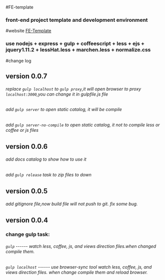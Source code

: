 #FE-template
### front-end project template and development environment
#website [FE-Template](https://preview.c9.io/chen844033231/fe-template/docs/index.html?_c9_id=livepreview2&_c9_host=https://ide.c9.io) 
### use nodejs + express + gulp + coffeescript + less + ejs + jquery1.11.2 + lessHat.less + marchen.less + normalize.css

#change log
## version 0.0.7
###### replace `gulp localhost` to `gulp proxy`,it will open browser to proxy `localhost:3000`,you can change it in gulpfile.js file
###### add     `gulp server` to open static catalog, it will be compile
###### add     `gulp server-no-compile` to open static catalog, it not to compile less or coffee or js files

## version 0.0.6
###### add docs catalog to show how to use it
###### add `gulp release` task to zip files to down

## version 0.0.5
###### add gitignore file,now build file will not push to git. fix some bug. 

## version 0.0.4
### change gulp task:
###### `gulp`  ------ watch less, coffee, js, and views direction files.when changed compile them.
###### `gulp localhost`  ------ use browser-sync tool watch less, coffee, js, and views direction files. when change compile them and reload browser.
